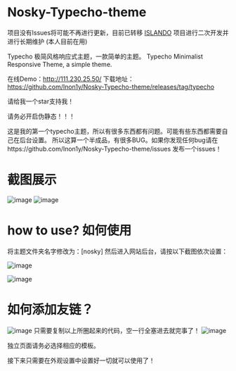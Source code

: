 # Nosky-Typecho-theme
项目没有Issues将可能不再进行更新，目前已转移 [ISLANDO](https://github.com/Inon1y/typecho-ISLAND-theme) 项目进行二次开发并进行长期维护 (本人目前在用)



Typecho 极简风格响应式主题，一款简单的主题。 Typecho Minimalist Responsive Theme, a simple theme.

在线Demo：http://111.230.25.50/
下载地址：https://github.com/Inon1y/Nosky-Typecho-theme/releases/tag/typecho

请给我一个star支持我！

请务必开启伪静态！！！

这是我的第一个typecho主题，所以有很多东西都有问题。可能有些东西都需要自己在后台设置。
所以这算一个半成品，有很多BUG。如果你发现任何bug请在https://github.com/Inon1y/Nosky-Typecho-theme/issues 发布一个issues！

# 截图展示
![image](https://github.com/Inon1y/Nosky-Typecho-theme/assets/91359128/4365a815-29c3-4ffa-a186-c72dc5143d91)
![image](https://github.com/Inon1y/Nosky-Typecho-theme/assets/91359128/dd0e0f51-c5dc-4a21-ae83-7e1c3ac1581f)



# how to use? 如何使用
将主题文件夹名字修改为：[nosky] 
然后进入网站后台，请按以下截图依次设置：

![image](https://github.com/Inon1y/Nosky-Typecho-theme/assets/91359128/16e664db-97a8-47df-ab0b-e3d73617ee53)

![image](https://github.com/Inon1y/Nosky-Typecho-theme/assets/91359128/b03f737b-4ce5-4b79-bd50-d218ef702922)


# 如何添加友链？
![image](https://github.com/Inon1y/Nosky-Typecho-theme/assets/91359128/ace1a934-4be1-4970-bad3-29cc6d4da8a2)
只需要复制以上所圈起来的代码，空一行全塞进去就完事了！
![image](https://github.com/Inon1y/Nosky-Typecho-theme/assets/91359128/d5f257b3-f024-462b-8b0e-6e2d50196f5c)



独立页面请务必选择相应的模板。

接下来只需要在外观设置中设置好一切就可以使用了！

